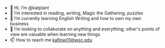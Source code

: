 - 👋 Hi, I’m @katplant
- 👀 I’m interested in reading, writing, Magic the Gathering, puzzles 
- 🌱 I’m currently learning English Writing and how to own my own business
- 💞️ I’m looking to collaborate on anything and everything; other's points of view are valuable when learning new things
- 📫 How to reach me kaflow01@wsc.edu

<!---
katplant/katplant is a ✨ special ✨ repository because its `README.md` (this file) appears on your GitHub profile.
You can click the Preview link to take a look at your changes.
--->
